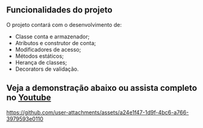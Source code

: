 ## Funcionalidades do projeto

O projeto contará com o desenvolvimento de:

- Classe conta e armazenador;
- Atributos e construtor de conta;
- Modificadores de acesso;
- Métodos estáticos;
- Herança de classes;
- Decorators de validação.

## Veja a demonstração abaixo ou assista completo no <a href="https://www.youtube.com/watch?v=--g6Hjv-Bq8" target_blank>Youtube</a>

https://github.com/user-attachments/assets/a24e1f47-1d9f-4bc6-a766-3979593e0110

